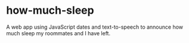 # how-much-sleep
A web app using JavaScript dates and text-to-speech to announce how much sleep my roommates and I have left. 
